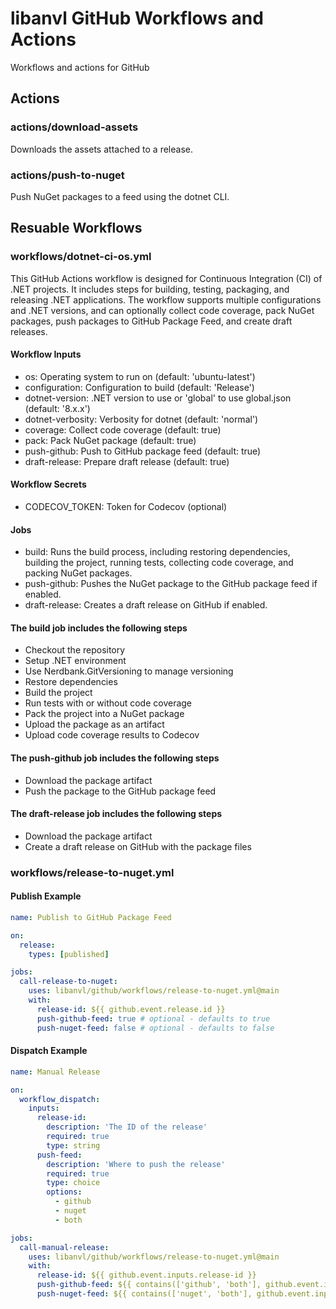 # libanvl GitHub Workflows and Actions

Workflows and actions for GitHub

## Actions

### actions/download-assets

Downloads the assets attached to a release.

### actions/push-to-nuget

Push NuGet packages to a feed using the dotnet CLI.

## Resuable Workflows

### workflows/dotnet-ci-os.yml

This GitHub Actions workflow is designed for Continuous Integration (CI) of .NET projects.
It includes steps for building, testing, packaging, and releasing .NET applications.
The workflow supports multiple configurations and .NET versions, and can optionally collect code coverage, pack NuGet packages, push packages to GitHub Package Feed, and create draft releases.

#### Workflow Inputs

- os: Operating system to run on (default: 'ubuntu-latest')
- configuration: Configuration to build (default: 'Release')
- dotnet-version: .NET version to use or 'global' to use global.json (default: '8.x.x')
- dotnet-verbosity: Verbosity for dotnet (default: 'normal')
- coverage: Collect code coverage (default: true)
- pack: Pack NuGet package (default: true)
- push-github: Push to GitHub package feed (default: true)
- draft-release: Prepare draft release (default: true)

#### Workflow Secrets

- CODECOV_TOKEN: Token for Codecov (optional)

#### Jobs

- build: Runs the build process, including restoring dependencies, building the project, running tests, collecting code coverage, and packing NuGet packages.
- push-github: Pushes the NuGet package to the GitHub package feed if enabled.
- draft-release: Creates a draft release on GitHub if enabled.

#### The build job includes the following steps

- Checkout the repository
- Setup .NET environment
- Use Nerdbank.GitVersioning to manage versioning
- Restore dependencies
- Build the project
- Run tests with or without code coverage
- Pack the project into a NuGet package
- Upload the package as an artifact
- Upload code coverage results to Codecov

#### The push-github job includes the following steps

- Download the package artifact
- Push the package to the GitHub package feed

#### The draft-release job includes the following steps

- Download the package artifact
- Create a draft release on GitHub with the package files

### workflows/release-to-nuget.yml

#### Publish Example

```yaml
name: Publish to GitHub Package Feed

on:
  release:
    types: [published]

jobs:
  call-release-to-nuget:
    uses: libanvl/github/workflows/release-to-nuget.yml@main
    with:
      release-id: ${{ github.event.release.id }}
      push-github-feed: true # optional - defaults to true
      push-nuget-feed: false # optional - defaults to false
```

#### Dispatch Example

```yaml
name: Manual Release

on:
  workflow_dispatch:
    inputs:
      release-id:
        description: 'The ID of the release'
        required: true
        type: string
      push-feed:
        description: 'Where to push the release'
        required: true
        type: choice
        options:
          - github
          - nuget
          - both

jobs:
  call-manual-release:
    uses: libanvl/github/workflows/release-to-nuget.yml@main
    with:
      release-id: ${{ github.event.inputs.release-id }}
      push-github-feed: ${{ contains(['github', 'both'], github.event.inputs.push-feed) }}
      push-nuget-feed: ${{ contains(['nuget', 'both'], github.event.inputs.push-feed) }}
```

